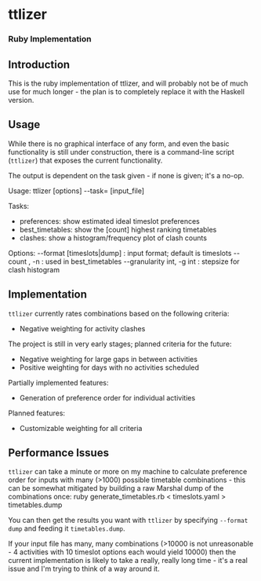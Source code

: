 # ttlizer #################
### Ruby Implementation ###

## Introduction
This is the ruby implementation of ttlizer, and will probably not be of much
use for much longer - the plan is to completely replace it with the
Haskell version.

## Usage
While there is no graphical interface of any form, and even the basic
functionality is still under construction, there is a command-line script
(`ttlizer`) that exposes the current functionality.

The output is dependent on the task given - if none is given; it's a no-op.

Usage:
	ttlizer [options] --task=<task> [input_file]

Tasks:

- preferences: show estimated ideal timeslot preferences
- best_timetables: show the [count] highest ranking timetables
- clashes: show a histogram/frequency plot of clash counts

Options:
	--format [timeslots|dump]   : input format; default is timeslots
	--count <count>, -n <count> : used in best_timetables
	--granularity int, -g int   : stepsize for clash histogram

## Implementation
`ttlizer` currently rates combinations based on the following criteria:

- Negative weighting for activity clashes

The project is still in very early stages; planned criteria for the future:

- Negative weighting for large gaps in between activities
- Positive weighting for days with no activities scheduled

Partially implemented features:

- Generation of preference order for individual activities

Planned features:

- Customizable weighting for all criteria

## Performance Issues
`ttlizer` can take a minute or more on my machine to calculate preference order
for inputs with many (>1000) possible timetable combinations - this can be
somewhat mitigated by building a raw Marshal dump of the combinations once:
    ruby generate_timetables.rb < timeslots.yaml > timetables.dump

You can then get the results you want with `ttlizer` by specifying
`--format dump` and feeding it `timetables.dump`.

If your input file has many, many combinations (>10000 is not unreasonable -
4 activities with 10 timeslot options each would yield 10000) then the current
implementation is likely to take a really, really long time - it's a real
issue and I'm trying to think of a way around it.
